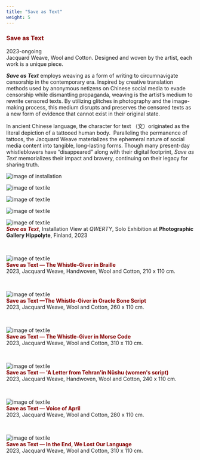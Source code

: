 ```yaml
---
title: "Save as Text"
weight: 5
---
```



### **<span style="color: #850000;">Save as Text</span>**

   
2023-ongoing     
Jacquard Weave, Wool and Cotton. Designed and woven by the artist, each work is a unique piece.

***Save as Text*** employs weaving as a form of writing to circumnavigate censorship in the contemporary era. Inspired by creative translation methods used by anonymous netizens on Chinese social media to evade censorship while dismantling propaganda, weaving is the artist’s medium to rewrite censored texts. By utilizing glitches in photography and the image-making process, this medium disrupts and preserves the censored texts as a new form of evidence that cannot exist in their original state.

In ancient Chinese language, the character for text （文）originated as the literal depiction of a tattooed human body.  Paralleling the permanence of tattoos, the Jacquard Weave materializes the ephemeral nature of social media content into tangible, long-lasting forms. Though many present-day whistleblowers have “disappeared” along with their digital footprint, *Save as Text* memorializes their impact and bravery, continuing on their legacy for sharing truth.


![image of installation](/images/Hippolyte/hippolyte-23.jpg)

![image of textile](/images/Hippolyte/hippolyte.jpg)  


![image of textile](/images/Hippolyte/hippolyte-30.jpg)  


![image of textile](hippolyte-38.jpg) 


![image of textile](save-as-text.jpg)  
***<span style="color: #850000;">Save as Text</span>***, Installation View at *QWERTY*, Solo Exhibition at **Photographic Gallery Hippolyte**, Finland, 2023
<p>&nbsp;</p>







![image of textile](save-as-text=13.jpg)  
 **<span style="color: #850000;">Save as Text — The Whistle-Giver in Braille</span>**            
2023, Jacquard Weave, Handwoven, Wool and Cotton, 210 x 110 cm.

 <p>&nbsp;</p>


![image of textile](save-as-text=14.jpg)  
**<span style="color: #850000;">Save as Text —The Whistle-Giver in Oracle Bone Script</span>**            
2023, Jacquard Weave, Wool and Cotton, 260 x 110 cm.

 <p>&nbsp;</p>
  


![image of textile](save-as-text=18.jpg)  
**<span style="color: #850000;">Save as Text — The Whistle-Giver in Morse Code</span>**            
2023, Jacquard Weave, Wool and Cotton, 310 x 110 cm.

 <p>&nbsp;</p>
  


![image of textile](save-as-text=16.jpg)  
**<span style="color: #850000;">Save as Text — 'A Letter from Tehran'in Nüshu (women's script) </span>**            
2023, Jacquard Weave, Handwoven, Wool and Cotton, 240 x 110 cm.

 <p>&nbsp;</p>
  


![image of textile](save-as-text=17.jpg)  
**<span style="color: #850000;">Save as Text — Voice of April </span>**            
2023, Jacquard Weave, Wool and Cotton, 280 x 110 cm.

 <p>&nbsp;</p>
  


![image of textile](save-as-text=15.jpg)  
**<span style="color: #850000;">Save as Text — In the End, We Lost Our Language </span>**            
2023, Jacquard Weave, Wool and Cotton, 310 x 110 cm.
